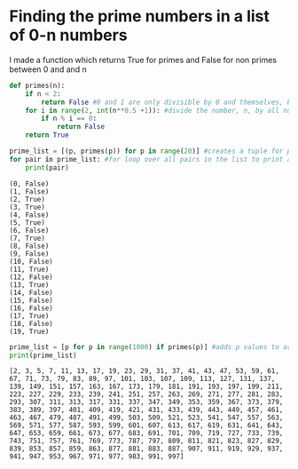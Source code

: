 
# Finding the prime numbers in a list of 0-n numbers

I made a function which returns True for primes and False for non primes between 0 and and n


```python
def primes(n):
    if n < 2:
        return False #0 and 1 are only divisible by 0 and themselves, but they aren't primes!
    for i in range(2, int(n**0.5 +1)): #divide the number, n, by all numbers up to its square root (this needs to be rounded UP, so I've used the integer of sqrt(n)+1 for safety). Could equally import math and use math.cieling() function to round up
        if n % i == 0:
            return False
    return True
```


```python
prime_list = [(p, primes(p)) for p in range(20)] #creates a tuple for p and whether it is a prime (True) or not (False)
for pair in prime_list: #for loop over all pairs in the list to print all pairs
    print(pair)
```

    (0, False)
    (1, False)
    (2, True)
    (3, True)
    (4, False)
    (5, True)
    (6, False)
    (7, True)
    (8, False)
    (9, False)
    (10, False)
    (11, True)
    (12, False)
    (13, True)
    (14, False)
    (15, False)
    (16, False)
    (17, True)
    (18, False)
    (19, True)
    


```python
prime_list = [p for p in range(1000) if primes(p)] #adds p values to array if 'True' (ie. if it's a prime)
print(prime_list)
```

    [2, 3, 5, 7, 11, 13, 17, 19, 23, 29, 31, 37, 41, 43, 47, 53, 59, 61, 67, 71, 73, 79, 83, 89, 97, 101, 103, 107, 109, 113, 127, 131, 137, 139, 149, 151, 157, 163, 167, 173, 179, 181, 191, 193, 197, 199, 211, 223, 227, 229, 233, 239, 241, 251, 257, 263, 269, 271, 277, 281, 283, 293, 307, 311, 313, 317, 331, 337, 347, 349, 353, 359, 367, 373, 379, 383, 389, 397, 401, 409, 419, 421, 431, 433, 439, 443, 449, 457, 461, 463, 467, 479, 487, 491, 499, 503, 509, 521, 523, 541, 547, 557, 563, 569, 571, 577, 587, 593, 599, 601, 607, 613, 617, 619, 631, 641, 643, 647, 653, 659, 661, 673, 677, 683, 691, 701, 709, 719, 727, 733, 739, 743, 751, 757, 761, 769, 773, 787, 797, 809, 811, 821, 823, 827, 829, 839, 853, 857, 859, 863, 877, 881, 883, 887, 907, 911, 919, 929, 937, 941, 947, 953, 967, 971, 977, 983, 991, 997]
    
